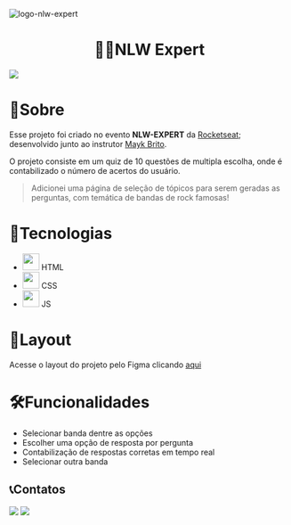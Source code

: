 ![logo-nlw-expert](https://github.com/RaphaelOliveir/nlw-expert-quiz/assets/75098561/5538b570-be4e-44fa-88d5-1a124b237fea)
<h1 align="center">
  🧑‍🚀NLW Expert
</h1>
<img src="https://github.com/RaphaelOliveir/nlw-expert-quiz/assets/75098561/a585805e-2653-4d35-8553-88cebb3e016b" />

# 📜Sobre
Esse projeto foi criado no evento **NLW-EXPERT** da [Rocketseat](https://www.rocketseat.com.br/);
desenvolvido junto ao instrutor [Mayk Brito](https://github.com/maykbrito).

O projeto consiste em um quiz de 10 questões de multipla escolha, onde é contabilizado o número de acertos do usuário.
> Adicionei uma página de seleção de tópicos para serem geradas as perguntas, com temática de bandas de rock famosas!

# 🤖Tecnologias
- <img src="https://cdn.jsdelivr.net/gh/devicons/devicon@latest/icons/html5/html5-original.svg" width="30" height="30"/> HTML
- <img src="https://cdn.jsdelivr.net/gh/devicons/devicon@latest/icons/css3/css3-original.svg" width="30" height="30"/> CSS
- <img src="https://cdn.jsdelivr.net/gh/devicons/devicon@latest/icons/javascript/javascript-original.svg" width="30" height="30"/> JS

# 🎨Layout
Acesse o layout do projeto pelo Figma clicando [aqui](https://www.figma.com/community/file/1336455726859616027)

# 🛠Funcionalidades
- Selecionar banda dentre as opções
- Escolher uma opção de resposta por pergunta
- Contabilização de respostas corretas em tempo real
- Selecionar outra banda

## 📞Contatos
<div>
  <a href="https://www.linkedin.com/in/raphael-oliveira-abba33203/" target="_blank"><img loading="lazy" src="https://img.shields.io/badge/-LinkedIn-%230077B5?style=for-the-badge&logo=linkedin&logoColor=white" target="_blank"></a>
  <a href = "mailto:raphael02oliveira@gmail.com"><img loading="lazy" src="https://img.shields.io/badge/Gmail-D14836?style=for-the-badge&logo=gmail&logoColor=white" target="_blank"></a>
</div>
